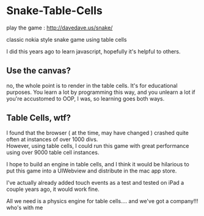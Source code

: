 Snake-Table-Cells
=================

play the game : http://davedave.us/snake/

classic nokia style snake game using table cells

I did this years ago to learn javascript, hopefully it's helpful to others.

Use the canvas?
----------------
no, the whole point is to render in the table cells.  It's for educational purposes.
You learn a lot by programming this way, and you unlearn a lot if you're accustomed to OOP, I was,
so learning goes both ways.

Table Cells, wtf?
------------------
I found that the browser ( at the time, may have changed ) crashed quite often at instances of over 1000 divs.  
However, using table cells, I could run this game with great performance using over 9000 table cell instances.

I hope to build an engine in table cells, and I think it would be hilarious to put this game into a UIWebview
and distribute in the mac app store.

I've actually already added touch events as a test and tested on iPad a couple years ago, it would work fine.

All we need is a physics engine for table cells.... and we've got a company!!! who's with me
